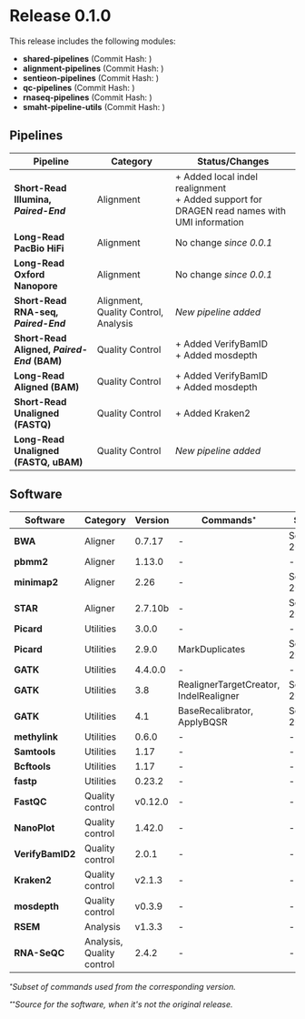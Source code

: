 
# Release 0.1.0

This release includes the following modules:

- **shared-pipelines** (Commit Hash: )
- **alignment-pipelines** (Commit Hash: )
- **sentieon-pipelines** (Commit Hash: )
- **qc-pipelines** (Commit Hash: )
- **rnaseq-pipelines** (Commit Hash: )
- **smaht-pipeline-utils** (Commit Hash: )

## Pipelines

| Pipeline                                  | Category                                | Status/Changes                                         |
|-------------------------------------------|-----------------------------------------|--------------------------------------------------------|
| **Short-Read Illumina, _Paired-End_**     | Alignment                               | + Added local indel realignment<br>+ Added support for DRAGEN read names with UMI information |
| **Long-Read PacBio HiFi**                 | Alignment                               | No change *since 0.0.1*                                |
| **Long-Read Oxford Nanopore**             | Alignment                               | No change *since 0.0.1*                                |
| **Short-Read RNA-seq, _Paired-End_**      | Alignment, Quality Control, Analysis    | *New pipeline added*                                   |
| **Short-Read Aligned, _Paired-End_ (BAM)**| Quality Control                         | + Added VerifyBamID<br>+ Added mosdepth                |
| **Long-Read Aligned (BAM)**               | Quality Control                         | + Added VerifyBamID<br>+ Added mosdepth                |
| **Short-Read Unaligned (FASTQ)**          | Quality Control                         | + Added Kraken2                                        |
| **Long-Read Unaligned (FASTQ, uBAM)**     | Quality Control                         | *New pipeline added*                                   |

## Software

| Software         | Category                      | Version      | Commands<sup><sub>*</sub></sup>                  | Source<sup><sub>**</sub></sup> |
|------------------|-------------------------------|--------------|--------------------------------------------------|----------------------|
| **BWA**          | Aligner                       | 0.7.17       | -                                                | Sentieon 202308.01   |
| **pbmm2**        | Aligner                       | 1.13.0       | -                                                | -                    |
| **minimap2**     | Aligner                       | 2.26         | -                                                | Sentieon 202308.01   |
| **STAR**         | Aligner                       | 2.7.10b      | -                                                | Sentieon 202308.01   |
| **Picard**       | Utilities                     | 3.0.0        | -                                                | -                    |
| **Picard**       | Utilities                     | 2.9.0        | MarkDuplicates                                   | Sentieon 202308.01   |
| **GATK**         | Utilities                     | 4.4.0.0      | -                                                | -                    |
| **GATK**         | Utilities                     | 3.8          | RealignerTargetCreator, IndelRealigner           | Sentieon 202308.01   |
| **GATK**         | Utilities                     | 4.1          | BaseRecalibrator, ApplyBQSR                      | Sentieon 202308.01   |
| **methylink**    | Utilities                     | 0.6.0        | -                                                | -                    |
| **Samtools**     | Utilities                     | 1.17         | -                                                | -                    |
| **Bcftools**     | Utilities                     | 1.17         | -                                                | -                    |
| **fastp**        | Utilities                     | 0.23.2       | -                                                | -                    |
| **FastQC**       | Quality control               | v0.12.0      | -                                                | -                    |
| **NanoPlot**     | Quality control               | 1.42.0       | -                                                | -                    |
| **VerifyBamID2** | Quality control               | 2.0.1        | -                                                | -                    |
| **Kraken2**      | Quality control               | v2.1.3       | -                                                | -                    |
| **mosdepth**     | Quality control               | v0.3.9       | -                                                | -                    |
| **RSEM**         | Analysis                      | v1.3.3       | -                                                | -                    |
| **RNA-SeQC**     | Analysis, Quality control     | 2.4.2        | -                                                | -                    |

_<sup><sub>*</sub></sup>Subset of commands used from the corresponding version._

_<sup><sub>**</sub></sup>Source for the software, when it's not the original release._